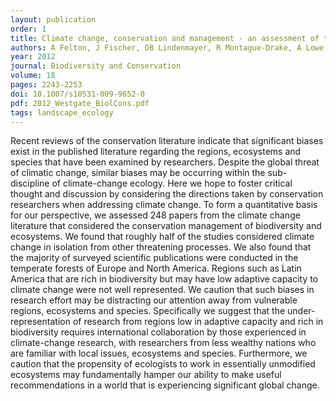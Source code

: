 ```yaml
---
layout: publication
order: 1
title: Climate change, conservation and management - an assessment of the peer-reviewed scientific journal literature.
authors: A Felton, J Fischer, DB Lindenmayer, R Montague-Drake, A Lowe, D Saunders, A Felton, W Steffen, NT Munro, K Youngentob, J Gillen, P Gibbons, JE Bruzgul, I Fazey, SJ Bond, CP Elliott, BCT Macdonald, LL Porfirio, <b>MJ Westgate</b> & M Worthy
year: 2012
journal: Biodiversity and Conservation
volume: 18
pages: 2243-2253
doi: 10.1007/s10531-009-9652-0
pdf: 2012_Westgate_BiolCons.pdf
tags: landscape_ecology
---
```

Recent reviews of the conservation literature indicate that significant biases exist in the published literature regarding the regions, ecosystems and species that have been examined by researchers. Despite the global threat of climatic change, similar biases may be occurring within the sub-discipline of climate-change ecology. Here we hope to foster critical thought and discussion by considering the directions taken by conservation researchers when addressing climate change. To form a quantitative basis for our perspective, we assessed 248 papers from the climate change literature that considered the conservation management of biodiversity and ecosystems. We found that roughly half of the studies considered climate change in isolation from other threatening processes. We also found that the majority of surveyed scientific publications were conducted in the temperate forests of Europe and North America. Regions such as Latin America that are rich in biodiversity but may have low adaptive capacity to climate change were not well represented. We caution that such biases in research effort may be distracting our attention away from vulnerable regions, ecosystems and species. Specifically we suggest that the under-representation of research from regions low in adaptive capacity and rich in biodiversity requires international collaboration by those experienced in climate-change research, with researchers from less wealthy nations who are familiar with local issues, ecosystems and species. Furthermore, we caution that the propensity of ecologists to work in essentially unmodified ecosystems may fundamentally hamper our ability to make useful recommendations in a world that is experiencing significant global change.
